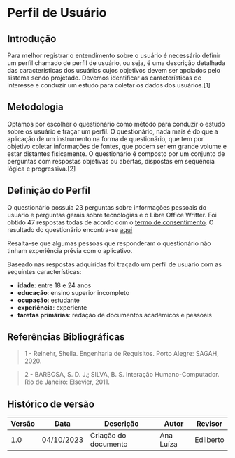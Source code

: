 # Perfil de Usuário

## Introdução

Para melhor registrar o entendimento sobre o usuário é necessário definir um perfil chamado de perfil de usuário, ou seja, é uma descrição detalhada das características dos usuários cujos objetivos devem ser apoiados pelo sistema sendo projetado. Devemos identificar as características de interesse e conduzir um estudo para coletar os dados dos usuários.[1]


## Metodologia

Optamos por escolher o questionário como método para conduzir o estudo sobre os usuário e traçar um perfil.
O questionário, nada mais é do que a aplicação de um instrumento na forma de questionário, que tem por objetivo coletar informações de fontes, que podem ser em grande volume e estar distantes fisicamente. O questionário é composto por um conjunto de perguntas com respostas objetivas ou abertas, dispostas em sequência lógica e progressiva.[2]

## Definição do Perfil

O questionário possuia 23 perguntas sobre informações pessoais do usuário e perguntas gerais sobre tecnologias e o Libre Office Writter. Foi obtido 47 respostas todas de acordo com o [termo de consentimento](../termoDeConsentimento/termoDeConsentimento.pdf). O resultado do questionário encontra-se [aqui](./questionario.md)

Resalta-se que algumas pessoas que responderam o questionário não tinham experiência prévia com o aplicativo.

Baseado nas respostas adquiridas foi traçado um perfil de usuário com as seguintes características:

- **idade**: entre 18 e 24 anos
- **educação**: ensino superior incompleto
- **ocupação**: estudante
- **experiência**: experiente
- **tarefas primárias**: redação de documentos acadêmicos e pessoais

## Referências Bibliográficas

> 1 - Reinehr, Sheila. Engenharia de Requisitos. Porto Alegre: SAGAH, 2020.

> 2 - BARBOSA, S. D. J.; SILVA, B. S. Interação Humano-Computador. Rio de Janeiro: Elsevier, 2011.

## Histórico de versão

| Versão  | Data       | Descrição                  | Autor                    | Revisor   |
|---------|------------|----------------------------|-------------|-----------|
| 1.0     | 04/10/2023 | Criação do documento | Ana Luíza | Edilberto |



